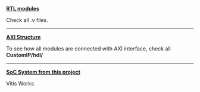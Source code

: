[**RTL modules**](https://github.com/Wormboiii/SoC_prj_EV_IP/tree/main/SoC_EV_IPmodule.srcs/sources_1/imports/new)

Check all .v files.

------------------------------------------------------------------

[**AXI Structure**](https://github.com/Wormboiii/SoC_prj_EV_IP/tree/ip_repo)

To see how all modules are connected with AXI interface, check all **CustomIP/hdl/**

------------------------------------------------------------------------------------

[**SoC System from this project**](https://github.com/Wormboiii/SoC_prj_EV)

Vitis Works

